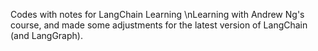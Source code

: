 Codes with notes for LangChain Learning
\nLearning with Andrew Ng's course, and made some adjustments for the latest version of LangChain (and LangGraph).
